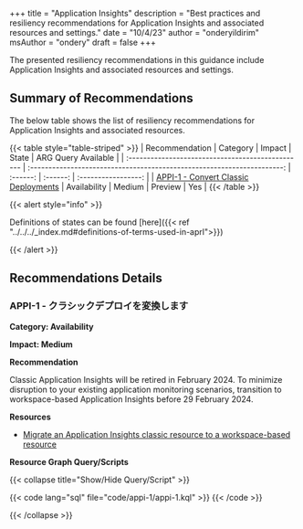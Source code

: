 +++
title = "Application Insights"
description = "Best practices and resiliency recommendations for Application Insights and associated resources and settings."
date = "10/4/23"
author = "onderyildirim"
msAuthor = "ondery"
draft = false
+++

The presented resiliency recommendations in this guidance include Application Insights and associated resources and settings.

## Summary of Recommendations

The below table shows the list of resiliency recommendations for Application Insights and associated resources.

{{< table style="table-striped" >}}
| Recommendation                                    |  Category                                                               |  Impact         |  State            | ARG Query Available |
| :------------------------------------------------ | :---------------------------------------------------------------------: | :------:        | :------:          | :-----------------: |
| [APPI-1 - Convert Classic Deployments](#appi-1---convert-classic-deployments) | Availability | Medium | Preview  |         Yes         |
{{< /table >}}

{{< alert style="info" >}}

Definitions of states can be found [here]({{< ref "../../../_index.md#definitions-of-terms-used-in-aprl">}})

{{< /alert >}}

## Recommendations Details

### APPI-1 - クラシックデプロイを変換します

**Category: Availability**

**Impact: Medium**

**Recommendation**

Classic Application Insights will be retired in February 2024. To minimize disruption to your existing application monitoring scenarios, transition to workspace-based Application Insights before 29 February 2024.

**Resources**

- [Migrate an Application Insights classic resource to a workspace-based resource](https://learn.microsoft.com/ja-jp/azure/azure-monitor/app/convert-classic-resource)

**Resource Graph Query/Scripts**

{{< collapse title="Show/Hide Query/Script" >}}

{{< code lang="sql" file="code/appi-1/appi-1.kql" >}} {{< /code >}}

{{< /collapse >}}

<br><br>

